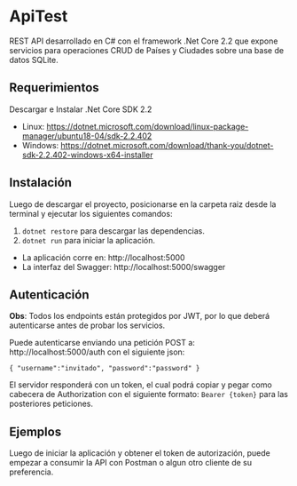 # ApiTest
REST API desarrollado en C# con el framework .Net Core 2.2 que expone servicios para operaciones CRUD de Países y Ciudades sobre una base de datos SQLite.

## Requerimientos
Descargar e Instalar .Net Core SDK 2.2
* Linux: https://dotnet.microsoft.com/download/linux-package-manager/ubuntu18-04/sdk-2.2.402
* Windows: https://dotnet.microsoft.com/download/thank-you/dotnet-sdk-2.2.402-windows-x64-installer
## Instalación
Luego de descargar el proyecto, posicionarse en la carpeta raiz desde la terminal y ejecutar los siguientes comandos:
1. `dotnet restore` para descargar las dependencias. 
2. `dotnet run` para iniciar la aplicación.
  * La aplicación corre en: http://localhost:5000
  * La interfaz del Swagger: http://localhost:5000/swagger

## Autenticación
**Obs**: Todos los endpoints están protegidos por JWT, por lo que deberá autenticarse antes de probar los servicios.

Puede autenticarse enviando una petición POST a: http://localhost:5000/auth con el siguiente json:

`{ "username":"invitado", "password":"password" }`

El servidor responderá con un token, el cual podrá copiar y pegar como cabecera de Authorization con el siguiente formato: `Bearer {token}` para las posteriores peticiones.

## Ejemplos
Luego de iniciar la aplicación y obtener el token de autorización, puede empezar a consumir la API con Postman o algun otro cliente de su preferencia. 




